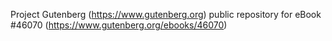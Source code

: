 Project Gutenberg (https://www.gutenberg.org) public repository for eBook #46070 (https://www.gutenberg.org/ebooks/46070)
